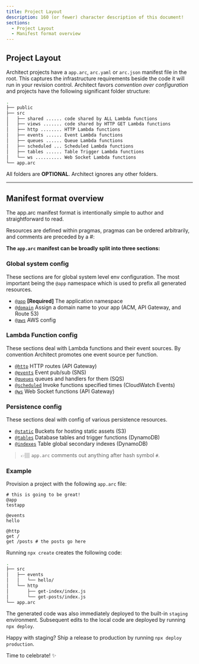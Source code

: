 ```yaml
---
title: Project Layout
description: 160 (or fewer) character description of this document!
sections:
  - Project Layout
  - Manifest format overview
---
```


## Project Layout

Architect projects have a `app.arc`, `arc.yaml` or `arc.json` manifest file in the root. This captures the infrastructure requirements beside the code it will run in your revision control. Architect favors <em>convention over configuration</em> and projects have the following significant folder structure:

```bash
.
├── public
├── src
│   ├── shared ...... code shared by ALL Lambda functions
│   ├── views ....... code shared by HTTP GET Lambda functions
│   ├── http ........ HTTP Lambda functions
│   ├── events ...... Event Lambda functions
│   ├── queues ...... Queue Lambda functions
│   ├── scheduled ... Scheduled Lambda functions
│   ├── tables ...... Table Trigger Lambda functions
│   └── ws .......... Web Socket Lambda functions      
└── app.arc
```

All folders are **OPTIONAL**. Architect ignores any other folders.

<hr>

## Manifest format overview

The app.arc manifest format is intentionally simple to author and straightforward to read.

Resources are defined within pragmas, pragmas can be ordered arbitrarily, and comments are preceded by a #:

**The `app.arc` manifest can be broadly split into three sections:**

### Global system config

These sections are for global system level env configuration. The most important being the `@app` namespace which is used to prefix all generated resources.

- [`@app`](/reference/app) **[Required]** The application namespace
- [`@domain`](/reference/domain) Assign a domain name to your app (ACM, API Gateway, and Route 53)
- [`@aws`](/reference/aws) AWS config

### Lambda Function config

These sections deal with Lambda functions and their event sources. By convention Architect promotes one event source per function. 

- [`@http`](/reference/http) HTTP routes (API Gateway)
- [`@events`](/reference/events) Event pub/sub (SNS)
- [`@queues`](/reference/queues)  queues and handlers for them (SQS)
- [`@scheduled`](/reference/scheduled) Invoke functions specified times (CloudWatch Events)
- [`@ws`](/reference/ws) Web Socket functions (API Gateway)

### Persistence config

These sections deal with config of various persistence resources.

- [`@static`](/reference/static) Buckets for hosting static assets (S3)
- [`@tables`](/reference/tables) Database tables and trigger functions (DynamoDB)
- [`@indexes`](/reference/indexes) Table global secondary indexes (DynamoDB)

> 👉🏽 `app.arc` comments out anything after hash symbol `#`. 

### Example

Provision a project with the following `app.arc` file:

```
# this is going to be great!
@app
testapp

@events
hello

@http
get /
get /posts # the posts go here
```

Running `npx create` creates the following code:

```bash
.
├── src
│   ├── events
│   │   └── hello/
│   └── http
│       ├── get-index/index.js
│       └── get-posts/index.js
└── app.arc
```

The generated code was also immediately deployed to the built-in `staging` environment. Subsequent edits to the local code are deployed by running `npx deploy`.

Happy with staging? Ship a release to production by running `npx deploy production`. 

Time to celebrate! ✨

